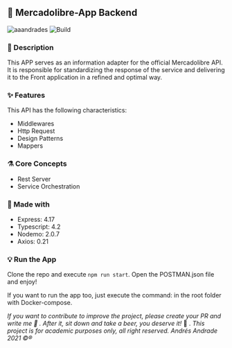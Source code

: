 ## :rocket: Mercadolibre-App Backend

![aaandrades](https://img.shields.io/badge/-Backend-blue)
![Build](https://img.shields.io/badge/-Working-brightgreen)

### :memo: Description
This APP serves as an information adapter for the official Mercadolibre API. 
It is responsible for standardizing the response of the service and delivering 
it to the Front application in a refined and optimal way. 

### :sparkles: Features
This API has the following characteristics: 
- Middlewares
- Http Request
- Design Patterns
- Mappers

### :alembic: Core Concepts
- Rest Server
- Service Orchestration 

### :construction: Made with
- Express: 4.17
- Typescript: 4.2
- Nodemo: 2.0.7
- Axios: 0.21

### :bulb: Run the App
Clone the repo and execute ```npm run start```.
Open the POSTMAN.json file and enjoy!

If you want to run the app too, just execute the command:    in the root folder with Docker-compose.

*If you want to contribute to improve the project, please create your PR and write me :speech_balloon: . After it, sit down and take a beer, you deserve it!* :beers: .
*This project is for academic purposes only, all right reserved. Andrés Andrade 2021 :copyright::registered:*
